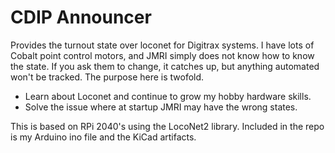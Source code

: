 # CDIP Announcer
Provides the turnout state over loconet for Digitrax systems. I have lots of Cobalt point control motors, and JMRI simply does not know how to know the state. If you ask them to change, it catches up, but anything automated won't be tracked. The purpose here is twofold.

* Learn about Loconet and continue to grow my hobby hardware skills.
* Solve the issue where at startup JMRI may have the wrong states.

This is based on RPi 2040's using the LocoNet2 library. Included in the repo is my Arduino ino file and the KiCad artifacts.
